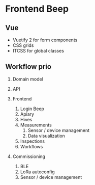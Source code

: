 # Frontend Beep

## Vue

* Vuetify 2 for form components
* CSS grids
* ITCSS for global classes

## Workflow prio

1. Domain model

2. API

3. Frontend

   1. Login Beep
   2. Apiary
   3. Hives
   4. Measurements
      1. Sensor / device management
      2. Data visualization
   5. Inspections
   6. Workflows

4. Commissioning

   1. BLE
   2. LoRa autoconfig
   3. Sensor / device management

   